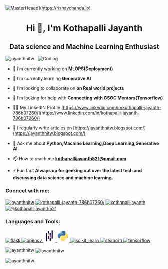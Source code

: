 ![MasterHeaed](https://thumbs.dreamstime.com/z/robot-humanoid-machine-next-step-evolution-d-illustration-banner-attractive-male-cyborg-using-artificial-intelligence-156817436.jpg?w=992)](https://rishavchanda.io)

<h1 align="center">Hi 👋, I'm Kothapalli Jayanth</h1>
<h2 align="center">Data science and Machine Learning Enthusiast</h2>

<img align="right" alt="Coding" width="400" src="https://cdn.dribbble.com/users/1162077/screenshots/3848914/programmer.gif">

<p align="left"> <img src="https://komarev.com/ghpvc/?username=jayanthnitw&label=Profile%20views&color=0e75b6&style=flat" alt="jayanthnitw" /> </p>

- 🔭 I’m currently working on **MLOPS(Deployment)**

- 🌱 I’m currently learning **Generative AI**

- 👯 I’m looking to collaborate on **on Real world projects**

- 🤝 I’m looking for help with **Connecting with GSOC Mentors(Tensorflow)**

- 👨‍💻 My LinkedIN Profile [https://www.linkedin.com/in/kothapalli-jayanth-786b07260/](https://www.linkedin.com/in/kothapalli-jayanth-786b07260/)

- 📝 I regularly write articles on [https://jayanthnitw.blogspot.com/](https://jayanthnitw.blogspot.com/)

- 💬 Ask me about **Python,Machine Learning,Deep Learning,Generative AI**

- 📫 How to reach me **kothapallijayanth521@gmail.com**

- ⚡ Fun fact **Always up for geeking out over the latest tech and discussing data science and machine learning.**

<h3 align="left">Connect with me:</h3>
<p align="left">
<a href="https://twitter.com/jayanthnitw" target="blank"><img align="center" src="https://raw.githubusercontent.com/rahuldkjain/github-profile-readme-generator/master/src/images/icons/Social/twitter.svg" alt="jayanthnitw" height="30" width="40" /></a>
<a href="https://linkedin.com/in/kothapalli-jayanth-786b07260/" target="blank"><img align="center" src="https://raw.githubusercontent.com/rahuldkjain/github-profile-readme-generator/master/src/images/icons/Social/linked-in-alt.svg" alt="kothapalli-jayanth-786b07260/" height="30" width="40" /></a>
<a href="https://kaggle.com/kothapallijayanth" target="blank"><img align="center" src="https://raw.githubusercontent.com/rahuldkjain/github-profile-readme-generator/master/src/images/icons/Social/kaggle.svg" alt="kothapallijayanth" height="30" width="40" /></a>
<a href="https://www.hackerearth.com/@kothapallijayanth521" target="blank"><img align="center" src="https://raw.githubusercontent.com/rahuldkjain/github-profile-readme-generator/master/src/images/icons/Social/hackerearth.svg" alt="@kothapallijayanth521" height="30" width="40" /></a>
</p>

<h3 align="left">Languages and Tools:</h3>
<p align="left"> <a href="https://flask.palletsprojects.com/" target="_blank" rel="noreferrer"> <img src="https://www.vectorlogo.zone/logos/pocoo_flask/pocoo_flask-icon.svg" alt="flask" width="40" height="40"/> </a> <a href="https://opencv.org/" target="_blank" rel="noreferrer"> <img src="https://www.vectorlogo.zone/logos/opencv/opencv-icon.svg" alt="opencv" width="40" height="40"/> </a> <a href="https://pandas.pydata.org/" target="_blank" rel="noreferrer"> <img src="https://raw.githubusercontent.com/devicons/devicon/2ae2a900d2f041da66e950e4d48052658d850630/icons/pandas/pandas-original.svg" alt="pandas" width="40" height="40"/> </a> <a href="https://www.python.org" target="_blank" rel="noreferrer"> <img src="https://raw.githubusercontent.com/devicons/devicon/master/icons/python/python-original.svg" alt="python" width="40" height="40"/> </a> <a href="https://scikit-learn.org/" target="_blank" rel="noreferrer"> <img src="https://upload.wikimedia.org/wikipedia/commons/0/05/Scikit_learn_logo_small.svg" alt="scikit_learn" width="40" height="40"/> </a> <a href="https://seaborn.pydata.org/" target="_blank" rel="noreferrer"> <img src="https://seaborn.pydata.org/_images/logo-mark-lightbg.svg" alt="seaborn" width="40" height="40"/> </a> <a href="https://www.tensorflow.org" target="_blank" rel="noreferrer"> <img src="https://www.vectorlogo.zone/logos/tensorflow/tensorflow-icon.svg" alt="tensorflow" width="40" height="40"/> </a> </p>

<p><img align="left" src="https://github-readme-stats.vercel.app/api/top-langs?username=jayanthnitw&show_icons=true&locale=en&layout=compact" alt="jayanthnitw" /></p>

<p>&nbsp;<img align="center" src="https://github-readme-stats.vercel.app/api?username=jayanthnitw&show_icons=true&locale=en" alt="jayanthnitw" /></p>

<p><img align="center" src="https://github-readme-streak-stats.herokuapp.com/?user=jayanthnitw&" alt="jayanthnitw" /></p>







